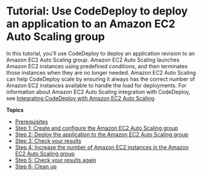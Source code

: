 # Tutorial: Use CodeDeploy to deploy an application to an Amazon EC2 Auto Scaling group<a name="tutorials-auto-scaling-group"></a>

In this tutorial, you'll use CodeDeploy to deploy an application revision to an Amazon EC2 Auto Scaling group\. Amazon EC2 Auto Scaling launches Amazon EC2 instances using predefined conditions, and then terminates those instances when they are no longer needed\. Amazon EC2 Auto Scaling can help CodeDeploy scale by ensuring it always has the correct number of Amazon EC2 instances available to handle the load for deployments\. For information about Amazon EC2 Auto Scaling integration with CodeDeploy, see [Integrating CodeDeploy with Amazon EC2 Auto Scaling](integrations-aws-auto-scaling.md)\.

**Topics**
+ [Prerequisites](tutorials-auto-scaling-group-prerequisites.md)
+ [Step 1: Create and configure the Amazon EC2 Auto Scaling group](tutorials-auto-scaling-group-create-auto-scaling-group.md)
+ [Step 2: Deploy the application to the Amazon EC2 Auto Scaling group](tutorials-auto-scaling-group-create-deployment.md)
+ [Step 3: Check your results](tutorials-auto-scaling-group-verify.md)
+ [Step 4: Increase the number of Amazon EC2 instances in the Amazon EC2 Auto Scaling group](tutorials-auto-scaling-group-scale-up.md)
+ [Step 5: Check your results again](tutorials-auto-scaling-group-reverify.md)
+ [Step 6: Clean up](tutorials-auto-scaling-group-clean-up.md)